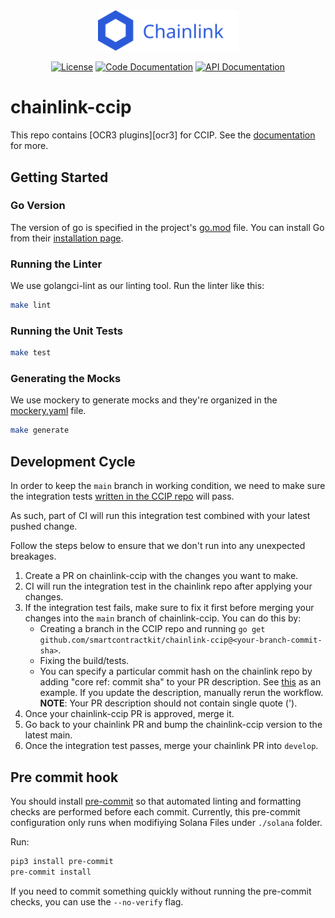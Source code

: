 <div style="text-align:center" align="center">
    <a href="https://chain.link" target="_blank">
        <img src="https://raw.githubusercontent.com/smartcontractkit/chainlink/develop/docs/logo-chainlink-blue.svg" width="225" alt="Chainlink logo">
    </a>

[![License](https://img.shields.io/static/v1?label=license&message=BUSL%201.1&color=green)](https://github.com/smartcontractkit/chainlink-ccip/blob/master/LICENSE)
[![Code Documentation](https://img.shields.io/static/v1?label=code-docs&message=latest&color=blue)](docs/ccip_protocol.md)
[![API Documentation](https://img.shields.io/static/v1?label=api-docs&message=latest&color=blue)](https://docs.chain.link/ccip)
</div>

# chainlink-ccip

This repo contains [OCR3 plugins][ocr3] for CCIP. See the [documentation](docs/ccip_protocol.md) for more.

## Getting Started

### Go Version

The version of go is specified in the project's [go.mod](go.mod) file.
You can install Go from their [installation page](https://go.dev/doc/install).

### Running the Linter

We use golangci-lint as our linting tool. Run the linter like this:

```sh
make lint
```

### Running the Unit Tests

```sh
make test
```

### Generating the Mocks

We use mockery to generate mocks and they're organized in the [mockery.yaml](./.mockery.yaml) file.

```sh
make generate
```

## Development Cycle

In order to keep the `main` branch in working condition, we need to make sure the integration tests
[written in the CCIP repo](https://github.com/smartcontractkit/chainlink/blob/340a6bfdf54745dd1c6d9f322d9c9515c97060bb/deployment/ccip/changeset/initial_deploy_test.go#L19)
will pass.

As such, part of CI will run this integration test combined with your latest pushed change.

Follow the steps below to ensure that we don't run into any unexpected breakages.

1. Create a PR on chainlink-ccip with the changes you want to make.
2. CI will run the integration test in the chainlink repo after applying your changes.
3. If the integration test fails, make sure to fix it first before merging your changes into
the `main` branch of chainlink-ccip. You can do this by:
    - Creating a branch in the CCIP repo and running `go get github.com/smartcontractkit/chainlink-ccip@<your-branch-commit-sha>`.
    - Fixing the build/tests.
    - You can specify a particular commit hash on the chainlink repo by adding "core ref: commit sha" to your PR description. See [this](https://github.com/smartcontractkit/chainlink-ccip/pull/307) as an example. If you update the description, manually rerun the workflow. **NOTE**: Your PR description should not contain single quote (').
4. Once your chainlink-ccip PR is approved, merge it.
5. Go back to your chainlink PR and bump the chainlink-ccip version to the latest main.
6. Once the integration test passes, merge your chainlink PR into `develop`.

## Pre commit hook

You should install [pre-commit](https://pre-commit.com/) so that automated linting and formatting checks are performed before each commit.
Currently, this pre-commit configuration only runs when modifiying Solana Files under `./solana` folder.

Run:

```bash
pip3 install pre-commit
pre-commit install
```

If you need to commit something quickly without running the pre-commit checks, you can use the `--no-verify` flag.
